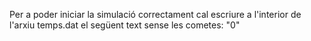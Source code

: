 Per a poder iniciar la simulació correctament cal escriure a l'interior de l'arxiu temps.dat el següent text sense les cometes: "0"
